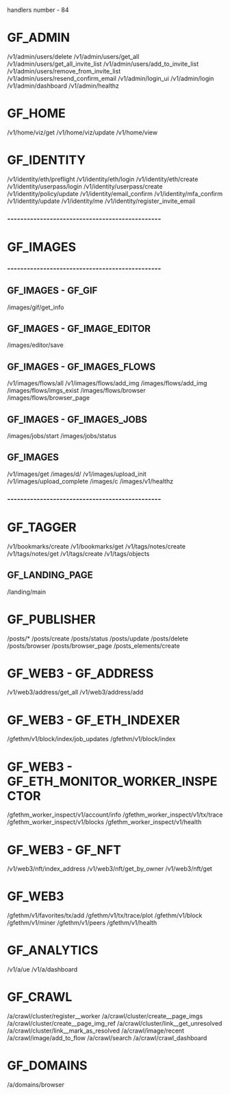 





handlers number - 84


# GF_ADMIN
/v1/admin/users/delete
/v1/admin/users/get_all
/v1/admin/users/get_all_invite_list
/v1/admin/users/add_to_invite_list
/v1/admin/users/remove_from_invite_list
/v1/admin/users/resend_confirm_email
/v1/admin/login_ui
/v1/admin/login
/v1/admin/dashboard
/v1/admin/healthz

# GF_HOME
/v1/home/viz/get
/v1/home/viz/update
/v1/home/view

# GF_IDENTITY
/v1/identity/eth/preflight
/v1/identity/eth/login
/v1/identity/eth/create
/v1/identity/userpass/login
/v1/identity/userpass/create
/v1/identity/policy/update
/v1/identity/email_confirm
/v1/identity/mfa_confirm
/v1/identity/update
/v1/identity/me
/v1/identity/register_invite_email

### -----------------------------------------------
# GF_IMAGES
### -----------------------------------------------
## GF_IMAGES - GF_GIF
/images/gif/get_info

## GF_IMAGES - GF_IMAGE_EDITOR
/images/editor/save

## GF_IMAGES - GF_IMAGES_FLOWS
/v1/images/flows/all
/v1/images/flows/add_img
/images/flows/add_img
/images/flows/imgs_exist
/images/flows/browser
/images/flows/browser_page

## GF_IMAGES - GF_IMAGES_JOBS
/images/jobs/start
/images/jobs/status

## GF_IMAGES
/v1/images/get
/images/d/
/v1/images/upload_init
/v1/images/upload_complete
/images/c
/images/v1/healthz

### -----------------------------------------------

# GF_TAGGER
/v1/bookmarks/create
/v1/bookmarks/get
/v1/tags/notes/create
/v1/tags/notes/get
/v1/tags/create
/v1/tags/objects


## GF_LANDING_PAGE
/landing/main

# GF_PUBLISHER
/posts/*
/posts/create
/posts/status
/posts/update
/posts/delete
/posts/browser
/posts/browser_page
/posts_elements/create



# GF_WEB3 - GF_ADDRESS
/v1/web3/address/get_all
/v1/web3/address/add

# GF_WEB3 - GF_ETH_INDEXER
/gfethm/v1/block/index/job_updates
/gfethm/v1/block/index

# GF_WEB3 - GF_ETH_MONITOR_WORKER_INSPECTOR
/gfethm_worker_inspect/v1/account/info
/gfethm_worker_inspect/v1/tx/trace
/gfethm_worker_inspect/v1/blocks
/gfethm_worker_inspect/v1/health

# GF_WEB3 - GF_NFT
/v1/web3/nft/index_address
/v1/web3/nft/get_by_owner
/v1/web3/nft/get

# GF_WEB3
/gfethm/v1/favorites/tx/add
/gfethm/v1/tx/trace/plot
/gfethm/v1/block
/gfethm/v1/miner
/gfethm/v1/peers
/gfethm/v1/health

# GF_ANALYTICS
/v1/a/ue
/v1/a/dashboard

# GF_CRAWL
/a/crawl/cluster/register__worker
/a/crawl/cluster/create__page_imgs
/a/crawl/cluster/create__page_img_ref
/a/crawl/cluster/link__get_unresolved
/a/crawl/cluster/link__mark_as_resolved
/a/crawl/image/recent
/a/crawl/image/add_to_flow
/a/crawl/search
/a/crawl/crawl_dashboard

# GF_DOMAINS
/a/domains/browser